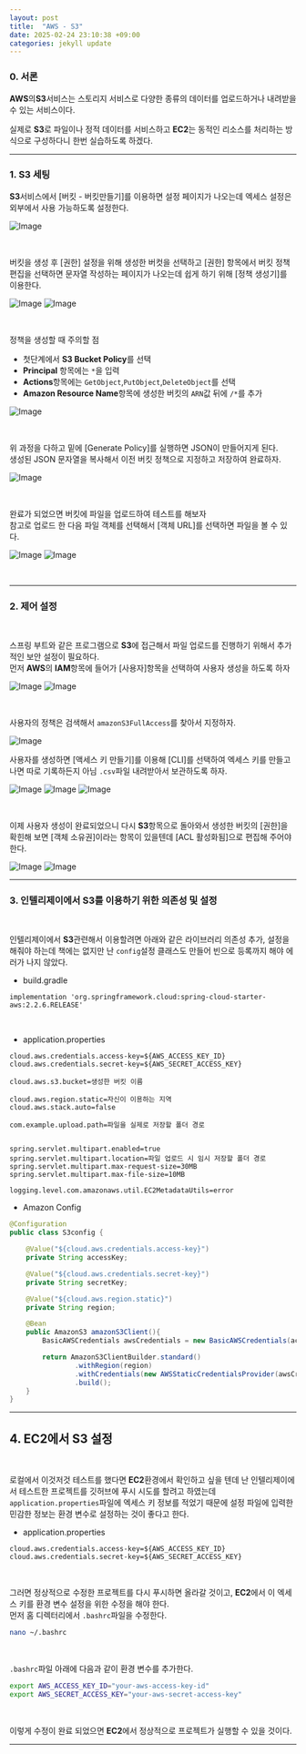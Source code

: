 ```yaml
---
layout: post
title:  "AWS - S3" 
date: 2025-02-24 23:10:38 +09:00
categories: jekyll update
---
```



### 0. 서론

**AWS**의**S3**서비스는 스토리지 서비스로 다양한 종류의 데이터를 업로드하거나 내려받을 수 있는 서비스이다. <br>

실제로 **S3**로 파일이나 정적 데이터를 서비스하고 **EC2**는 동적인 리소스를 처리하는 방식으로 구성하다니 한번 실습하도록 하겠다.<br>



---------------------------------------------------------------------------------------------------

### 1. S3 세팅



**S3**서비스에서 [버킷 - 버킷만들기]를 이용하면 설정 페이지가 나오는데 엑세스 설정은 외부에서 사용 가능하도록 설정한다.<br>

![Image](https://github.com/user-attachments/assets/49c59eed-d5f7-4a9f-82c6-8bb56b7adbe2)

<br>

버킷을 생성 후 [권한] 설정을 위해 생성한 버컷을 선택하고 [권한] 항목에서 버킷 정책 편집을 선택하면 문자열 작성하는 페이지가 나오는데 쉽게 하기 위해 [정책 생성기]를 이용한다.<br> 

![Image](https://github.com/user-attachments/assets/eb78a1b9-cf12-4716-9bc8-5a7cc7a05670)
![Image](https://github.com/user-attachments/assets/a5abc782-c916-40cc-a531-563812c5b9cb)

<br>

정책을 생성할 때 주의할 점
 
 - 첫단계에서 **S3 Bucket Policy**를 선택
 - **Principal** 항목에는 ```*```을 입력
 - **Actions**항목에는 ```GetObject```,```PutObject```,```DeleteObject```를 선택
 - **Amazon Resource Name**항목에 생성한 버킷의 ```ARN```값 뒤에 ```/*```를 추가

![Image](https://github.com/user-attachments/assets/90881f0d-0cda-4e9d-b6dd-42faecb0b59d)

<br>

위 과정을 다하고 밑에 [Generate Policy]를 실행하면 JSON이 만들어지게 된다.<br>
생성된 JSON 문자열을 복사해서 이전 버킷 정책으로 지정하고 저장하여 완료하자.<br>

![Image](https://github.com/user-attachments/assets/119e27b0-85a6-47da-b443-c54ede6eb193)

<br>

완료가 되었으면 버킷에 파일을 업로드하여 테스트를 해보자<br>
참고로 업로드 한 다음 파일 객체를 선택해서 [객체 URL]를 선택하면 파일을 볼 수 있다.<br> 

![Image](https://github.com/user-attachments/assets/e734125d-647b-4f7c-b554-7417ace7c086)
![Image](https://github.com/user-attachments/assets/8fbc4dbc-4294-4e0d-924e-508c4e5396b5)

<br>

---------------------------------------------------------------------------------------------------

### 2. 제어 설정
 
<br>    

스프링 부트와 같은 프로그램으로 **S3**에 접근해서 파일 업로드를 진행하기 위해서 추가적인 보안 설정이 필요하다.<br>
먼저 **AWS**의 **IAM**항목에 들어가 [사용자]항목을 선택하여 사용자 생성을 하도록 하자<br>

![Image](https://github.com/user-attachments/assets/b140fb30-d7fa-43b2-8fd8-85e1f7f68ffb)
![Image](https://github.com/user-attachments/assets/d0e43748-7c11-4fdb-a179-a7703b6cff46)

<br>

사용자의 정책은 검색해서 ```amazonS3FullAccess```를 찾아서 지정하자.<br>

![Image](https://github.com/user-attachments/assets/d7334df8-b9ab-4d77-b44c-5c938354d1f7)


사용자를 생성하면 [액세스 키 만들기]를 이용해 [CLI]를 선택하여 엑세스 키를 만들고 나면 따로 기록하든지 아님 ```.csv```파일 내려받아서 보관하도록 하자.<br>

![Image](https://github.com/user-attachments/assets/95a9612b-72b3-4796-a960-277d5d179b24)
![Image](https://github.com/user-attachments/assets/6397f87f-6e3d-4ad9-b4b9-5b6376356a66)
![Image](https://github.com/user-attachments/assets/93bca5d9-f595-442a-b66e-83df423d820b)


<br>

이제 사용자 생성이 완료되었으니 다시 **S3**항목으로 돌아와서 생성한 버킷의 [권한]을 확힌해 보면 [객체 소유권]이라는 항목이 있을텐데 [ACL 활성화됨]으로 편집해 주어야 한다.<br>

![Image](https://github.com/user-attachments/assets/4d30a19c-237b-4959-92f6-c49f35b5a0ac)
![Image](https://github.com/user-attachments/assets/c9dd4c04-4ae6-498e-a03c-bbf59bcd9b2c)


---------------------------------------------------------------------------------------------------


### 3. 인텔리제이에서 S3를 이용하기 위한 의존성 및 설정

<br>

인텔리제이에서 **S3**관련해서 이용할려면 아래와 같은 라이브러리 의존성 추가, 설정을 해줘야 하는데 책에는 없지만 난 ```config```설정 클래스도 만들어 빈으로 등록까지 해야 에러가 나지 않았다.<br>


- build.gradle

```
implementation 'org.springframework.cloud:spring-cloud-starter-aws:2.2.6.RELEASE'
```

<br>

- application.properties

```
cloud.aws.credentials.access-key=${AWS_ACCESS_KEY_ID}
cloud.aws.credentials.secret-key=${AWS_SECRET_ACCESS_KEY}

cloud.aws.s3.bucket=생성한 버킷 이름

cloud.aws.region.static=자신이 이용하는 지역
cloud.aws.stack.auto=false

com.example.upload.path=파일을 실제로 저장할 폴더 경로


spring.servlet.multipart.enabled=true
spring.servlet.multipart.location=파일 업로드 시 임시 저장할 폴더 경로
spring.servlet.multipart.max-request-size=30MB
spring.servlet.multipart.max-file-size=10MB

logging.level.com.amazonaws.util.EC2MetadataUtils=error
```

- Amazon Config

```java
@Configuration
public class S3config {

    @Value("${cloud.aws.credentials.access-key}")
    private String accessKey;

    @Value("${cloud.aws.credentials.secret-key}")
    private String secretKey;

    @Value("${cloud.aws.region.static}")
    private String region;

    @Bean
    public AmazonS3 amazonS3Client(){
        BasicAWSCredentials awsCredentials = new BasicAWSCredentials(accessKey, secretKey);

        return AmazonS3ClientBuilder.standard()
                .withRegion(region)
                .withCredentials(new AWSStaticCredentialsProvider(awsCredentials))
                .build();
    }
}
```


------------------------------------------------------------------------------------------------

## 4. EC2에서 S3 설정

<br>


로컬에서 이것저것 테스트를 했다면 **EC2**환경에서 확인하고 싶을 텐데 난 인텔리제이에서 테스트한 프로젝트를 깃허브에 푸시 시도를 할려고 하였는데  ```application.properties```파일에 엑세스 키 정보를 적었기 때문에 
설정 파일에 입력한 민감한 정보는 환경 변수로 설정하는 것이 좋다고 한다.<br>

- application.properties

```
cloud.aws.credentials.access-key=${AWS_ACCESS_KEY_ID}
cloud.aws.credentials.secret-key=${AWS_SECRET_ACCESS_KEY}
```

<br>

그러면 정상적으로 수정한 프로젝트를 다시 푸시하면 올라갈 것이고, **EC2**에서 이 엑세스 키를 환경 변수 설정을 위한 수정을 해야 한다.<br>
먼저 홈 디렉터리에서 ```.bashrc```파일을 수정한다.<br>

```bash
nano ~/.bashrc
```

<br>

```.bashrc```파일 아래에 다음과 같이 환경 변수를 추가한다.<br>

```bash
export AWS_ACCESS_KEY_ID="your-aws-access-key-id"
export AWS_SECRET_ACCESS_KEY="your-aws-secret-access-key"
```

<br>

이렇게 수정이 완료 되었으면 **EC2**에서 정상적으로 프로젝트가 실행할 수 있을 것이다.<br>


------------------------------------------------------------------------------------------------




[jekyll-docs]: https://jekyllrb.com/docs/home
[jekyll-gh]:   https://github.com/jekyll/jekyll
[jekyll-talk]: https://talk.jekyllrb.com/